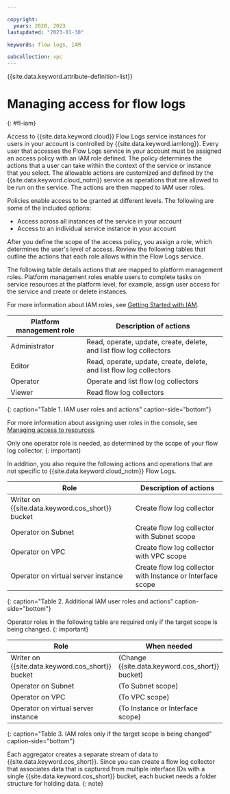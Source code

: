 ```yaml
---

copyright:
  years: 2020, 2023
lastupdated: "2023-01-30"

keywords: flow logs, IAM

subcollection: vpc
---
```


{{site.data.keyword.attribute-definition-list}}

# Managing access for flow logs
{: #fl-iam}

Access to {{site.data.keyword.cloud}} Flow Logs service instances for users in your account is controlled by {{site.data.keyword.iamlong}}. Every user that accesses the Flow Logs service in your account must be assigned an access policy with an IAM role defined. The policy determines the actions that a user can take within the context of the service or instance that you select. The allowable actions are customized and defined by the {{site.data.keyword.cloud_notm}} service as operations that are allowed to be run on the service. The actions are then mapped to IAM user roles.

Policies enable access to be granted at different levels. The following are some of the included options:

* Access across all instances of the service in your account
* Access to an individual service instance in your account   

After you define the scope of the access policy, you assign a role, which determines the user's level of access. Review the following tables that outline the actions that each role allows within the Flow Logs service.

The following table details actions that are mapped to platform management roles. Platform management roles enable users to complete tasks on service resources at the platform level, for example, assign user access for the service and create or delete instances.

For more information about IAM roles, see [Getting Started with IAM](/docs/vpc?topic=vpc-iam-getting-started).

| Platform management role | Description of actions |
|--------------------------|--------------------------|
| Administrator | Read, operate, update, create, delete, and list flow log collectors |
| Editor | Read, operate, update, create, delete, and list flow log collectors |
| Operator | Operate and list flow log collectors |
| Viewer | Read flow log collectors |
{: caption="Table 1. IAM user roles and actions" caption-side="bottom"}

For more information about assigning user roles in the console, see [Managing access to resources](/docs/account?topic=account-assign-access-resources).

Only one operator role is needed, as determined by the scope of your flow log collector.
{: important}

In addition, you also require the following actions and operations that are not specific to {{site.data.keyword.cloud_notm}} Flow Logs.

| Role                | Description of actions    |
| ---------------------------- | --------------------------- |  
| Writer on {{site.data.keyword.cos_short}} bucket | Create flow log collector |
| Operator on Subnet     | Create flow log collector with Subnet scope    |
| Operator on VPC    | Create flow log collector with VPC scope    |
| Operator on virtual server instance | Create flow log collector with Instance or Interface scope  |
{: caption="Table 2. Additional IAM user roles and actions" caption-side="bottom"}

Operator roles in the following table are required only if the target scope is being changed.
{: important}

| Role                   | When needed                 |  
| ---------------------------- | --------------------------- |  
| Writer on {{site.data.keyword.cos_short}} bucket | (Change {{site.data.keyword.cos_short}} bucket) |  
| Operator on Subnet     | (To Subnet scope)           |  
| Operator on VPC        | (To VPC scope)              |  
| Operator on virtual server instance | (To Instance or Interface scope) |
{: caption="Table 3. IAM roles only if the target scope is being changed" caption-side="bottom"}

Each aggregator creates a separate stream of data to {{site.data.keyword.cos_short}}. Since you can create a flow log collector that associates data that is captured from multiple interface IDs with a single {{site.data.keyword.cos_short}} bucket, each bucket needs a folder structure for holding data.
{: note}
